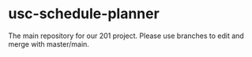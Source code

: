 # usc-schedule-planner
The main repository for our 201 project. Please use branches to edit and merge with master/main. 
